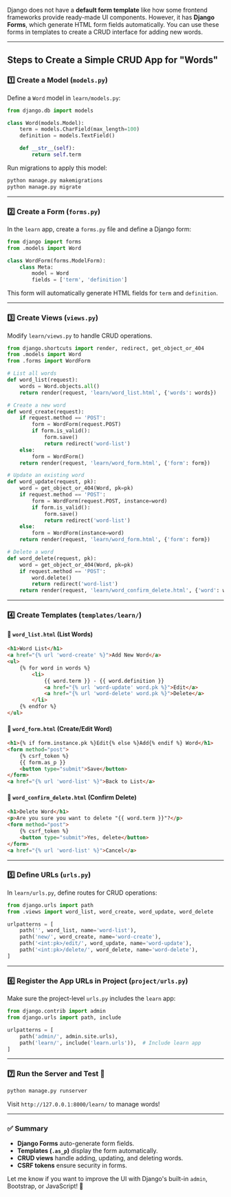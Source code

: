 Django does not have a **default form template** like how some frontend frameworks provide ready-made UI components. However, it has **Django Forms**, which generate HTML form fields automatically. You can use these forms in templates to create a CRUD interface for adding new words.

---

## Steps to Create a Simple CRUD App for "Words"

### 1️⃣ Create a Model (`models.py`)
Define a `Word` model in `learn/models.py`:

```python
from django.db import models

class Word(models.Model):
    term = models.CharField(max_length=100)
    definition = models.TextField()

    def __str__(self):
        return self.term
```

Run migrations to apply this model:

```sh
python manage.py makemigrations
python manage.py migrate
```

---

### 2️⃣ Create a Form (`forms.py`)
In the `learn` app, create a `forms.py` file and define a Django form:

```python
from django import forms
from .models import Word

class WordForm(forms.ModelForm):
    class Meta:
        model = Word
        fields = ['term', 'definition']
```

This form will automatically generate HTML fields for `term` and `definition`.

---

### 3️⃣ Create Views (`views.py`)
Modify `learn/views.py` to handle CRUD operations.

```python
from django.shortcuts import render, redirect, get_object_or_404
from .models import Word
from .forms import WordForm

# List all words
def word_list(request):
    words = Word.objects.all()
    return render(request, 'learn/word_list.html', {'words': words})

# Create a new word
def word_create(request):
    if request.method == 'POST':
        form = WordForm(request.POST)
        if form.is_valid():
            form.save()
            return redirect('word-list')
    else:
        form = WordForm()
    return render(request, 'learn/word_form.html', {'form': form})

# Update an existing word
def word_update(request, pk):
    word = get_object_or_404(Word, pk=pk)
    if request.method == 'POST':
        form = WordForm(request.POST, instance=word)
        if form.is_valid():
            form.save()
            return redirect('word-list')
    else:
        form = WordForm(instance=word)
    return render(request, 'learn/word_form.html', {'form': form})

# Delete a word
def word_delete(request, pk):
    word = get_object_or_404(Word, pk=pk)
    if request.method == 'POST':
        word.delete()
        return redirect('word-list')
    return render(request, 'learn/word_confirm_delete.html', {'word': word})
```

---

### 4️⃣ Create Templates (`templates/learn/`)

#### 📌 `word_list.html` (List Words)
```html
<h1>Word List</h1>
<a href="{% url 'word-create' %}">Add New Word</a>
<ul>
    {% for word in words %}
        <li>
            {{ word.term }} - {{ word.definition }}
            <a href="{% url 'word-update' word.pk %}">Edit</a>
            <a href="{% url 'word-delete' word.pk %}">Delete</a>
        </li>
    {% endfor %}
</ul>
```

#### 📌 `word_form.html` (Create/Edit Word)
```html
<h1>{% if form.instance.pk %}Edit{% else %}Add{% endif %} Word</h1>
<form method="post">
    {% csrf_token %}
    {{ form.as_p }}
    <button type="submit">Save</button>
</form>
<a href="{% url 'word-list' %}">Back to List</a>
```

#### 📌 `word_confirm_delete.html` (Confirm Delete)
```html
<h1>Delete Word</h1>
<p>Are you sure you want to delete "{{ word.term }}"?</p>
<form method="post">
    {% csrf_token %}
    <button type="submit">Yes, delete</button>
</form>
<a href="{% url 'word-list' %}">Cancel</a>
```

---

### 5️⃣ Define URLs (`urls.py`)
In `learn/urls.py`, define routes for CRUD operations:

```python
from django.urls import path
from .views import word_list, word_create, word_update, word_delete

urlpatterns = [
    path('', word_list, name='word-list'),
    path('new/', word_create, name='word-create'),
    path('<int:pk>/edit/', word_update, name='word-update'),
    path('<int:pk>/delete/', word_delete, name='word-delete'),
]
```

---

### 6️⃣ Register the App URLs in Project (`project/urls.py`)
Make sure the project-level `urls.py` includes the `learn` app:

```python
from django.contrib import admin
from django.urls import path, include

urlpatterns = [
    path('admin/', admin.site.urls),
    path('learn/', include('learn.urls')),  # Include learn app
]
```

---

### 7️⃣ Run the Server and Test 🚀
```sh
python manage.py runserver
```
Visit `http://127.0.0.1:8000/learn/` to manage words!

---
### ✅ Summary
- **Django Forms** auto-generate form fields.
- **Templates (`.as_p`)** display the form automatically.
- **CRUD views** handle adding, updating, and deleting words.
- **CSRF tokens** ensure security in forms.

Let me know if you want to improve the UI with Django's built-in `admin`, Bootstrap, or JavaScript! 🚀